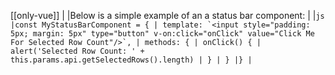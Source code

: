 [[only-vue]]
|
|Below is a simple example of an a status bar component:
|
|`` js |const MyStatusBarComponent = { | template: `<input style="padding: 5px; margin: 5px" type="button" v-on:click="onClick" value="Click Me For Selected Row Count"/>`, | methods: { | onClick() { | alert('Selected Row Count: ' + this.params.api.getSelectedRows().length) | } | } |} | ``
